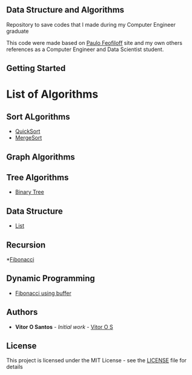 ## Data Structure and Algorithms
Repository to save codes that I made during my Computer Engineer graduate 


This code were made based on [Paulo Feofiloff](https://www.ime.usp.br/~pf/) site and my own others references as a Computer Engineer and Data Scientist student.

## Getting Started


# List of Algorithms

## Sort ALgorithms

* [QuickSort](https://github.com/vitor-o-s/AED_1_2/blob/master/quick_sort.c)
* [MergeSort](https://github.com/vitor-o-s/AED_1_2/blob/master/mergesort.c)

## Graph Algorithms

## Tree Algorithms

* [Binary Tree](https://github.com/vitor-o-s/AED_1_2/blob/master/tree.c)

## Data Structure

* [List](https://github.com/vitor-o-s/AED_1_2/blob/master/lista.c)

## Recursion

*[Fibonacci](https://github.com/vitor-o-s/AED_1_2/blob/master/fib.c)

## Dynamic Programming

* [Fibonacci using buffer](https://github.com/vitor-o-s/AED_1_2/blob/master/fib_buffer.c)


## Authors

* **Vitor O Santos** - *Initial work* - [Vitor O S](https://github.com/vitor-o-s)

## License

This project is licensed under the MIT License - see the [LICENSE](https://github.com/vitor-o-s/AED_1_2/blob/master/LICENSE) file for details
